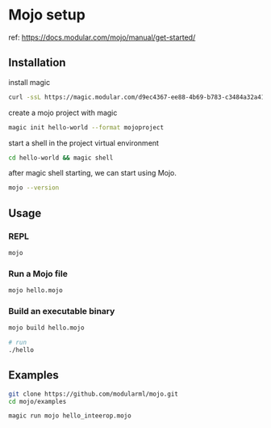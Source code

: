 # Mojo setup

ref: https://docs.modular.com/mojo/manual/get-started/

## Installation

install magic

```sh
curl -ssL https://magic.modular.com/d9ec4367-ee88-4b69-b783-c3484a32a41e | bash
```

create a mojo project with magic

```sh
magic init hello-world --format mojoproject
```

start a shell in the project virtual environment

```sh
cd hello-world && magic shell
```

after magic shell starting, we can start using Mojo.

```sh
mojo --version
```

## Usage

### REPL

```sh
mojo
```

### Run a Mojo file

```sh
mojo hello.mojo
```

### Build an executable binary

```sh
mojo build hello.mojo

# run
./hello
```

## Examples

```sh
git clone https://github.com/modularml/mojo.git
cd mojo/examples

magic run mojo hello_inteerop.mojo
```
